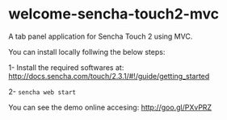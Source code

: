 welcome-sencha-touch2-mvc
=========================

A tab panel application for Sencha Touch 2 using MVC.

You can install locally follwing the below steps:

1- Install the required softwares at: http://docs.sencha.com/touch/2.3.1/#!/guide/getting_started

2- `sencha web start`


You can see the demo online accesing: http://goo.gl/PXvPRZ